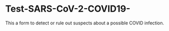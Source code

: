 # Test-SARS-CoV-2-COVID19-
This a form to detect or rule out suspects about a possible COVID infection.
